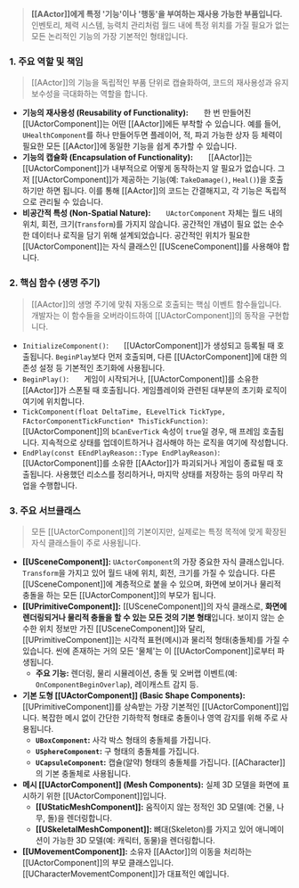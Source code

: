 > **[[AActor]]에게 특정 '기능'이나 '행동'을 부여하는 재사용 가능한 부품입니다.** 인벤토리, 체력 시스템, 능력치 관리처럼 월드 내에 특정 위치를 가질 필요가 없는 모든 논리적인 기능의 가장 기본적인 형태입니다.

### **1. 주요 역할 및 책임**
> [[AActor]]의 기능을 독립적인 부품 단위로 캡슐화하여, 코드의 재사용성과 유지보수성을 극대화하는 역할을 합니다.
* **기능의 재사용성 (Reusability of Functionality):**
      한 번 만들어진 [[UActorComponent]]는 어떤 [[AActor]]에든 부착할 수 있습니다. 예를 들어, `UHealthComponent`를 하나 만들어두면 플레이어, 적, 파괴 가능한 상자 등 체력이 필요한 모든 [[AActor]]에 동일한 기능을 쉽게 추가할 수 있습니다.
* **기능의 캡슐화 (Encapsulation of Functionality):**
      [[AActor]]는 [[UActorComponent]]가 내부적으로 어떻게 동작하는지 알 필요가 없습니다. 그저 [[UActorComponent]]가 제공하는 기능(예: `TakeDamage()`, `Heal()`)을 호출하기만 하면 됩니다. 이를 통해 [[AActor]]의 코드는 간결해지고, 각 기능은 독립적으로 관리될 수 있습니다.
* **비공간적 특성 (Non-Spatial Nature):**
      `UActorComponent` 자체는 월드 내의 위치, 회전, 크기(`Transform`)를 가지지 않습니다. 공간적인 개념이 필요 없는 순수한 데이터나 로직을 담기 위해 설계되었습니다. 공간적인 위치가 필요한 [[UActorComponent]]는 자식 클래스인 [[USceneComponent]]를 사용해야 합니다.

### **2. 핵심 함수 (생명 주기)**
> [[AActor]]의 생명 주기에 맞춰 자동으로 호출되는 핵심 이벤트 함수들입니다. 개발자는 이 함수들을 오버라이드하여 [[UActorComponent]]의 동작을 구현합니다.
* `InitializeComponent()`:
      [[UActorComponent]]가 생성되고 등록될 때 호출됩니다. `BeginPlay`보다 먼저 호출되며, 다른 [[UActorComponent]]에 대한 의존성 설정 등 기본적인 초기화에 사용됩니다.
* `BeginPlay()`:
      게임이 시작되거나, [[UActorComponent]]를 소유한 [[AActor]]가 스폰될 때 호출됩니다. 게임플레이와 관련된 대부분의 초기화 로직이 여기에 위치합니다.
* `TickComponent(float DeltaTime, ELevelTick TickType, FActorComponentTickFunction* ThisTickFunction)`:
      [[UActorComponent]]의 `bCanEverTick` 속성이 `true`일 경우, 매 프레임 호출됩니다. 지속적으로 상태를 업데이트하거나 검사해야 하는 로직을 여기에 작성합니다.
* `EndPlay(const EEndPlayReason::Type EndPlayReason)`:
      [[UActorComponent]]를 소유한 [[AActor]]가 파괴되거나 게임이 종료될 때 호출됩니다. 사용했던 리소스를 정리하거나, 마지막 상태를 저장하는 등의 마무리 작업을 수행합니다.

### **3. 주요 서브클래스**
> 모든 [[UActorComponent]]의 기본이지만, 실제로는 특정 목적에 맞게 확장된 자식 클래스들이 주로 사용됩니다.
* **[[USceneComponent]]:** `UActorComponent`의 가장 중요한 자식 클래스입니다. `Transform`을 가지고 있어 월드 내에 위치, 회전, 크기를 가질 수 있습니다. 다른 [[USceneComponent]]에 계층적으로 붙을 수 있으며, 화면에 보이거나 물리적 충돌을 하는 모든 [[UActorComponent]]의 부모가 됩니다.
* **[[UPrimitiveComponent]]:** [[USceneComponent]]의 자식 클래스로, **화면에 렌더링되거나 물리적 충돌을 할 수 있는 모든 것의 기본 형태**입니다. 보이지 않는 순수한 위치 정보만 가진 [[USceneComponent]]와 달리, [[UPrimitiveComponent]]는 시각적 표현(메시)과 물리적 형태(충돌체)를 가질 수 있습니다. 씬에 존재하는 거의 모든 '물체'는 이 [[UActorComponent]]로부터 파생됩니다.	 
    *  **주요 기능:** 렌더링, 물리 시뮬레이션, 충돌 및 오버랩 이벤트(예: `OnComponentBeginOverlap`), 레이캐스트 감지 등.
* **기본 도형 [[UActorComponent]] (Basic Shape Components):** [[UPrimitiveComponent]]를 상속받는 가장 기본적인 [[UActorComponent]]입니다. 복잡한 메시 없이 간단한 기하학적 형태로 충돌이나 영역 감지를 위해 주로 사용됩니다.
    * **`UBoxComponent`:** 사각 박스 형태의 충돌체를 가집니다.
    * **`USphereComponent`:** 구 형태의 충돌체를 가집니다.
    * **`UCapsuleComponent`:** 캡슐(알약) 형태의 충돌체를 가집니다. [[ACharacter]]의 기본 충돌체로 사용됩니다.
* **메시 [[UActorComponent]] (Mesh Components):** 실제 3D 모델을 화면에 표시하기 위한 [[UActorComponent]]입니다.
    * **[[UStaticMeshComponent]]:** 움직이지 않는 정적인 3D 모델(예: 건물, 나무, 돌)을 렌더링합니다.
    * **[[USkeletalMeshComponent]]:** 뼈대(Skeleton)를 가지고 있어 애니메이션이 가능한 3D 모델(예: 캐릭터, 동물)을 렌더링합니다.
* **[[UMovementComponent]]:** 소유자 [[AActor]]의 이동을 처리하는 [[UActorComponent]]의 부모 클래스입니다. [[UCharacterMovementComponent]]가 대표적인 예입니다.